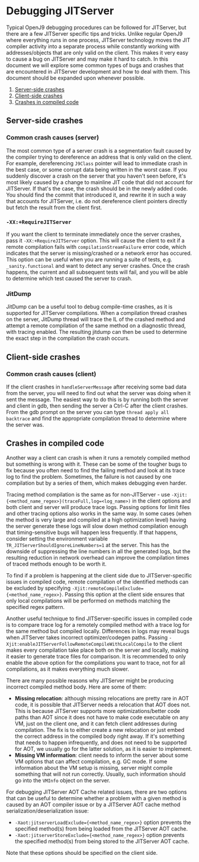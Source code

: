 <!--
Copyright IBM Corp. and others 2018

This program and the accompanying materials are made available under
the terms of the Eclipse Public License 2.0 which accompanies this
distribution and is available at https://www.eclipse.org/legal/epl-2.0/
or the Apache License, Version 2.0 which accompanies this distribution and
is available at https://www.apache.org/licenses/LICENSE-2.0.

This Source Code may also be made available under the following
Secondary Licenses when the conditions for such availability set
forth in the Eclipse Public License, v. 2.0 are satisfied: GNU
General Public License, version 2 with the GNU Classpath
Exception [1] and GNU General Public License, version 2 with the
OpenJDK Assembly Exception [2].

[1] https://www.gnu.org/software/classpath/license.html
[2] https://openjdk.org/legal/assembly-exception.html

SPDX-License-Identifier: EPL-2.0 OR Apache-2.0 OR GPL-2.0-only WITH Classpath-exception-2.0 OR GPL-2.0-only WITH OpenJDK-assembly-exception-1.0
-->

# Debugging JITServer

Typical OpenJ9 debugging procedures can be followed for JITServer, but there are a few JITServer specific tips and tricks.
Unlike regular OpenJ9 where everything runs in one process, JITServer technology moves the JIT compiler activity into a separate process while constantly
working with addresses/objects that are only valid on the client. This makes it very easy to cause a bug on JITServer and may make it hard to catch.
In this document we will explore some common types of bugs and crashes that are encountered in JITServer development and how to deal with them.
This document should be expanded upon whenever possible.

1. [Server-side crashes](#server-side-crashes)
2. [Client-side crashes](#client-side-crashes)
3. [Crashes in compiled code](#crashes-in-compiled-code)

## Server-side crashes

### Common crash causes (server)

The most common type of a server crash is a segmentation fault caused by the compiler trying to dereference an address that is only valid on the client.
For example, dereferencing `J9Class` pointer will lead to immediate crash in the best case, or some corrupt data being written in the worst case.
If you suddenly discover a crash on the server that you haven't seen before, it's most likely caused by a change to mainline JIT code that did not account
for JITServer. If that's the case, the crash should be in the newly added code. You should find the commit that introduced it, and rewrite it in such a way
that accounts for JITServer, i.e. do not dereference client pointers directly but fetch the result from the client first.

### `-XX:+RequireJITServer`

If you want the client to terminate immediately once the server crashes, pass it `-XX:+RequireJITServer` option. This will cause the client
to exit if a remote compilation fails with `compilationStreamFailure` error code, which indicates that the server is missing/crashed or a network error has occured.
This option can be useful when you are running a suite of tests, e.g. `_sanity.functional` and want to detect any server crashes. Once the crash happens,
the current and all subsequent tests will fail, and you will be able to determine which test caused the server to crash.

### JitDump

JitDump can be a useful tool to debug compile-time crashes, as it is supported for JITServer compilations.
When a compilation thread crashes on the server, JitDump thread will trace the IL of the crashed method and attempt a remote compilation of the same method on a diagnostic thread, with tracing enabled. The resulting jitdump can then be used to determine the exact step in the compilation the crash occurs.

## Client-side crashes

### Common crash causes (client)

If the client crashes in `handleServerMessage` after receiving some bad data from the server, you will need to find out what the server was doing when it sent the message. The easiest way to do this is by running both the server and client in gdb, then sending the server a Ctrl-C after the client crashes. From the gdb prompt on the server you can type `thread apply all backtrace` and find the appropriate compilation thread to determine where the server was.

## Crashes in compiled code

Another way a client can crash is when it runs a remotely compiled method but something is wrong with it. These can be some of the tougher bugs to fix
because you often need to find the failing method and look at its trace log to find the problem. Sometimes, the failure is not caused by one compilation
but by a series of them, which makes debugging even harder.

Tracing method compilation is the same as for non-JITServer - use `-Xjit:{<method_name_regex>}(traceFull,log=<log_name>)` in the client options and both client
and server will produce trace logs. Passing options for limit files and other tracing options also works in the same way. In some cases (when the method is very large
and compiled at a high optimization level) having the server generate these logs will slow down method compilation enough that timing-sensitive bugs will happen less frequently.
If that happens, consider setting the environment variable `TR_JITServerShouldIgnoreLineNumbers=1` at the server. This has the downside of suppressing the line numbers in
all the generated logs, but the resulting reduction in network overhead can improve the compilation times of traced methods enough to be worth it.

To find if a problem is happening at the client side due to JITServer-specific issues in compiled code, remote compilation of the identified methods can be excluded by specifying `-Xjit:remoteCompileExclude={<method_name_regex>}`. Passing this option at the client side ensures that only local compilations will be performed on methods matching the specified regex pattern.

Another useful technique to find JITServer-specific issues in compiled code is to compare trace log for a remotely compiled method
with a trace log for the same method but compiled locally.
Differences in logs may reveal bugs when JITServer takes incorrect optimizer/codegen paths.
Passing `-Xjit:enableJITServerFollowRemoteCompileWithLocalCompile` to the client makes every compilation take place both on the server
and locally, making it easier to generate trace files for comparison. It is recommended to only enable the above option for the compilations you want to trace, not for all compilations, as it makes everything much slower.

There are many possible reasons why JITServer might be producing incorrect compiled method body.
Here are some of them:

- **Missing relocation**: although missing relocations are pretty rare in AOT code, it is possible that JITServer needs a relocation
that AOT does not. This is because JITServer supports more optimizations/better code paths than AOT since it does not have to make code
executable on any VM, just on the client one, and it can fetch client addresses during compilation. The fix is to either create a new
relocation or just embed the correct address in the compiled body right away. If it's something that needs to happen infrequently, and does not need to be supported for AOT,
we usually go for the latter solution, as it is easier to implement.
- **Missing VM information**: client needs to inform the server about some VM options that can affect compilation, e.g. GC mode.
If some information about the VM setup is missing, server might compile something that will not run correctly. Usually, such information
should go into the `VMInfo` object on the server.


For debugging JITServer AOT Cache related issues, there are two options that can be useful to determine whether a problem with a given method is caused by an AOT compiler issue or by a JITServer AOT cache method serialization/deserialization issue:

- `-Xaot:jitserverLoadExclude={<method_name_regex>}` option prevents the specified method(s) from being loaded from the JITServer AOT cache.
- `-Xaot:jitserverStoreExclude={<method_name_regex>}` option prevents the specified method(s) from being stored to the JITServer AOT cache.

Note that these options should be specified on the client side.
